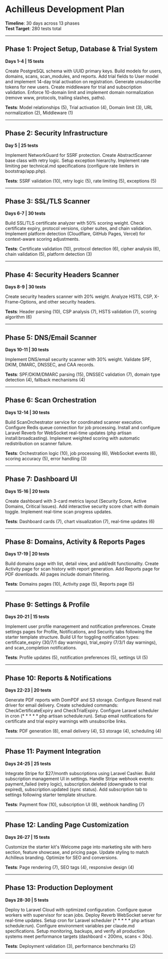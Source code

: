 # Achilleus Development Plan

**Timeline**: 30 days across 13 phases  
**Test Target**: 280 tests total  

---

## Phase 1: Project Setup, Database & Trial System
**Days 1-4 | 15 tests**

Create PostgreSQL schema with UUID primary keys. Build models for users, domains, scans, scan_modules, and reports. Add trial fields to User model and implement 14-day trial activation on registration. Generate unsubscribe tokens for new users. Create middleware for trial and subscription validation. Enforce 10-domain limit and implement domain normalization (remove www, protocols, trailing slashes, paths).

**Tests**: Model relationships (5), Trial activation (4), Domain limit (3), URL normalization (2), Middleware (1)

---

## Phase 2: Security Infrastructure
**Day 5 | 25 tests**

Implement NetworkGuard for SSRF protection. Create AbstractScanner base class with retry logic. Setup exception hierarchy. Implement rate limiting per technical.md specifications (configure rate limiters in bootstrap/app.php).

**Tests**: SSRF validation (10), retry logic (5), rate limiting (5), exceptions (5)

---

## Phase 3: SSL/TLS Scanner
**Days 6-7 | 30 tests**

Build SSL/TLS certificate analyzer with 50% scoring weight. Check certificate expiry, protocol versions, cipher suites, and chain validation. Implement platform detection (Cloudflare, GitHub Pages, Vercel) for context-aware scoring adjustments.

**Tests**: Certificate validation (10), protocol detection (6), cipher analysis (6), chain validation (5), platform detection (3)

---

## Phase 4: Security Headers Scanner
**Days 8-9 | 30 tests**

Create security headers scanner with 20% weight. Analyze HSTS, CSP, X-Frame-Options, and other security headers.

**Tests**: Header parsing (10), CSP analysis (7), HSTS validation (7), scoring algorithm (6)

---

## Phase 5: DNS/Email Scanner
**Days 10-11 | 30 tests**

Implement DNS/email security scanner with 30% weight. Validate SPF, DKIM, DMARC, DNSSEC, and CAA records.

**Tests**: SPF/DKIM/DMARC parsing (15), DNSSEC validation (7), domain type detection (4), fallback mechanisms (4)

---

## Phase 6: Scan Orchestration
**Days 12-14 | 30 tests**

Build ScanOrchestrator service for coordinated scanner execution. Configure Redis queue connection for job processing. Install and configure Laravel Reverb for WebSocket real-time updates (php artisan install:broadcasting). Implement weighted scoring with automatic redistribution on scanner failure.

**Tests**: Orchestration logic (10), job processing (6), WebSocket events (6), scoring accuracy (5), error handling (3)

---

## Phase 7: Dashboard UI
**Days 15-16 | 20 tests**

Create dashboard with 3-card metrics layout (Security Score, Active Domains, Critical Issues). Add interactive security score chart with domain toggle. Implement real-time scan progress updates.

**Tests**: Dashboard cards (7), chart visualization (7), real-time updates (6)

---

## Phase 8: Domains, Activity & Reports Pages
**Days 17-19 | 20 tests**

Build domains page with list, detail view, and add/edit functionality. Create Activity page for scan history with report generation. Add Reports page for PDF downloads. All pages include domain filtering.

**Tests**: Domains pages (10), Activity page (5), Reports page (5)

---

## Phase 9: Settings & Profile
**Days 20-21 | 15 tests**

Implement user profile management and notification preferences. Create settings pages for Profile, Notifications, and Security tabs following the starter template structure. Build UI for toggling notification types: certificate_expiry (30/7/1 day warnings), trial_expiry (7/3/1 day warnings), and scan_completion notifications.

**Tests**: Profile updates (5), notification preferences (5), settings UI (5)

---

## Phase 10: Reports & Notifications
**Days 22-23 | 20 tests**

Generate PDF reports with DomPDF and S3 storage. Configure Resend mail driver for email delivery. Create scheduled commands: CheckCertificateExpiry and CheckTrialExpiry. Configure Laravel scheduler in cron (* * * * * php artisan schedule:run). Setup email notifications for certificate and trial expiry warnings with unsubscribe links.

**Tests**: PDF generation (8), email delivery (4), S3 storage (4), scheduling (4)

---

## Phase 11: Payment Integration
**Days 24-25 | 25 tests**

Integrate Stripe for $27/month subscriptions using Laravel Cashier. Build subscription management UI in settings. Handle Stripe webhook events: payment_failed (retry logic), subscription.deleted (downgrade to trial expired), subscription.updated (sync status). Add subscription tab to settings following starter template structure.

**Tests**: Payment flow (10), subscription UI (8), webhook handling (7)

---

## Phase 12: Landing Page Customization
**Days 26-27 | 15 tests**

Customize the starter kit's Welcome page into marketing site with hero section, feature showcase, and pricing page. Update styling to match Achilleus branding. Optimize for SEO and conversions.

**Tests**: Page rendering (7), SEO tags (4), responsive design (4)

---

## Phase 13: Production Deployment
**Days 28-30 | 5 tests**

Deploy to Laravel Cloud with optimized configuration. Configure queue workers with supervisor for scan jobs. Deploy Reverb WebSocket server for real-time updates. Setup cron for Laravel scheduler (* * * * * php artisan schedule:run). Configure environment variables per claude.md specifications. Setup monitoring, backups, and verify all production systems meet performance targets (dashboard < 200ms, scans < 30s).

**Tests**: Deployment validation (3), performance benchmarks (2)

---